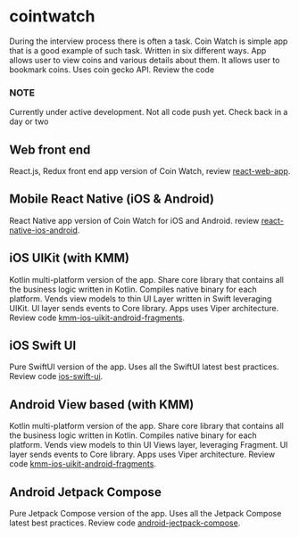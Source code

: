 # cointwatch

During the interview process there is often a task. Coin Watch is simple app that
is a good example of such task. Written in six different ways. App allows user to
view coins and various details about them. It allows user to bookmark coins. Uses
coin gecko API. Review the code

### NOTE
Currently under active development. Not all code push yet. Check back in a day or 
two


## Web front end
React.js, Redux front end app version of Coin Watch, review 
[react-web-app](./react-web-app). 


## Mobile React Native (iOS & Android)
React Native app version of Coin Watch for iOS and Android. review 
[react-native-ios-android](./react-native-ios-android).


## iOS UIKit (with KMM)
Kotlin multi-platform version of the app. Share core library that contains all the
business logic written in Kotlin. Compiles native binary for each platform. Vends
view models to thin UI Layer written in Swift leveraging UIKit. UI layer sends events
to Core library. Apps uses Viper architecture. Review
code [kmm-ios-uikit-android-fragments](./kmm-ios-uikit-android-fragments).


## iOS Swift UI
Pure SwiftUI version of the app. Uses all the SwiftUI latest best practices. Review
code [ios-swift-ui](./ios-swift-ui).


## Android View based (with KMM) 
Kotlin multi-platform version of the app. Share core library that contains all the
business logic written in Kotlin. Compiles native binary for each platform. Vends
view models to thin UI Views layer, leveraging Fragment. UI layer sends events to
Core library. Apps uses Viper architecture. Review
code [kmm-ios-uikit-android-fragments](./kmm-ios-uikit-android-fragments).


## Android Jetpack Compose
Pure Jetpack Compose version of the app. Uses all the Jetpack Compose latest best 
practices. Review code [android-jectpack-compose](./android-jectpack-compose).

